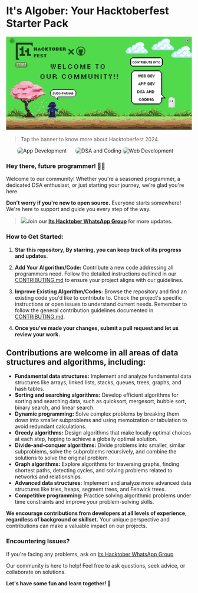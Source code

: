 # **It's Algober: Your Hacktoberfest Starter Pack**

<a href="https://hacktoberfest.com/">
  <img src="./Banner.png" alt="Hacktoberfest Banner">
</a>

> Tap the banner to know more about Hacktoberfest 2024.

<div align="center">
  <a href="https://github.com/sudo-parnab/Its-apptober" style="text-decoration: none; margin-right: 20px;">
    <img src="https://img.shields.io/badge/App%20Development-%2350D94C?style=for-the-badge&logo=app&logoColor=white" alt="App Development" style="border-radius: 7px;">
  </a>
   <a href="https://github.com/sudo-parnab/Its-algober" style="text-decoration: none;">
    <img src="https://img.shields.io/badge/DSA%20and%20Coding-%23234B21?style=for-the-badge&logo=code&logoColor=white" alt="DSA and Coding" style="border-radius: 7px;">
  </a>
   <a href="https://github.com/sudo-parnab/Its-webtober" style="text-decoration: none; margin-right: 20px;">
    <img src="https://img.shields.io/badge/Web%20Development-%2350D94C?style=for-the-badge&logo=web&logoColor=white" alt="Web Development" style="border-radius: 7px;">
  </a>
</div>

### Hey there, future programmer! 👨‍💻

Welcome to our community! Whether you're a seasoned programmer, a dedicated DSA enthusiast, or just starting your journey, we're glad you're here.

**Don't worry if you're new to open source.** Everyone starts somewhere! We're here to support and guide you every step of the way. 

>  <a href="https://chat.whatsapp.com/HfqDn52yy6l8T2d6fL0hKU" ></a><img src="https://logos-world.net/wp-content/uploads/2020/05/Logo-WhatsApp.png" width="22px" >**Join our [Its Hacktober WhatsApp Group](https://chat.whatsapp.com/HfqDn52yy6l8T2d6fL0hKU) for more updates.**</a>

### **How to Get Started:**

1. **Star this repository, By starring, you can keep track of its progress and updates.**
   
2. **Add Your Algorithm/Code:** Contribute a new code addressing all programmers need. Follow the detailed instructions outlined in our [CONTRIBUTING.md](CONTRIBUTING.md) to ensure your project aligns with our guidelines.

3. **Improve Existing Algorithm/Codes:**  Browse the repository and find an existing code you'd like to contribute to. Check the project's specific instructions or open issues to understand current needs. Remember to follow the general contribution guidelines documented in [CONTRIBUTING.md](CONTRIBUTING.md).

4. **Once you've made your changes, submit a pull request and let us review your work.**

## **Contributions are welcome in all areas of data structures and algorithms, including:**

* **Fundamental data structures:** Implement and analyze fundamental data structures like arrays, linked lists, stacks, queues, trees, graphs, and hash tables.
* **Sorting and searching algorithms:** Develop efficient algorithms for sorting and searching data, such as quicksort, mergesort, bubble sort, binary search, and linear search.
* **Dynamic programming:** Solve complex problems by breaking them down into smaller subproblems and using memoization or tabulation to avoid redundant calculations.
* **Greedy algorithms:** Design algorithms that make locally optimal choices at each step, hoping to achieve a globally optimal solution.
* **Divide-and-conquer algorithms:** Divide problems into smaller, similar subproblems, solve the subproblems recursively, and combine the solutions to solve the original problem.
* **Graph algorithms:** Explore algorithms for traversing graphs, finding shortest paths, detecting cycles, and solving problems related to networks and relationships.
* **Advanced data structures:** Implement and analyze more advanced data structures like tries, heaps, segment trees, and Fenwick trees.
* **Competitive programming:** Practice solving algorithmic problems under time constraints and improve your problem-solving skills.

**We encourage contributions from developers at all levels of experience, regardless of background or skillset.** Your unique perspective and contributions can make a valuable impact on our projects.

### **Encountering Issues?**

If you're facing any problems, ask on [Its Hacktober WhatsApp Group](https://chat.whatsapp.com/HfqDn52yy6l8T2d6fL0hKU)

Our community is here to help! Feel free to ask questions, seek advice, or collaborate on solutions.

**Let's have some fun and learn together!** 🎉
